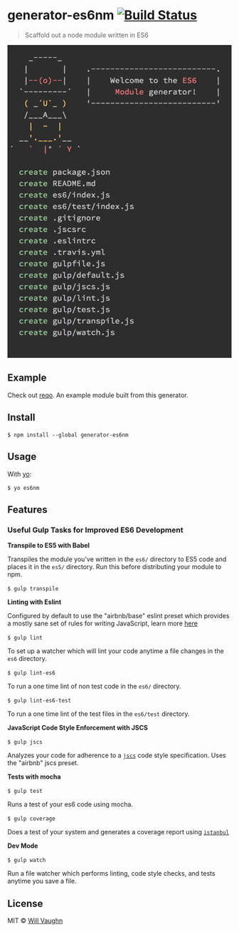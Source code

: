 # generator-es6nm [![Build Status](https://travis-ci.org/nackjicholson/generator-es6nm.svg?branch=master)](https://travis-ci.org/nackjicholson/generator-es6nm)

> Scaffold out a node module written in ES6

![](screenshot.png)

## Example

Check out [reqo](https://github.com/CascadeEnergy/reqo). An example module built from this generator.

## Install

```
$ npm install --global generator-es6nm
```


## Usage

With [yo](https://github.com/yeoman/yo):

```
$ yo es6nm
```

## Features

### Useful Gulp Tasks for Improved ES6 Development

**Transpile to ES5 with Babel**

Transpiles the module you've written in the `es6/` directory to ES5 code and places it in the `es5/` directory.
Run this before distributing your module to npm.

`$ gulp transpile`

**Linting with Eslint**

Configured by default to use the "airbnb/base" eslint preset which provides 
a mostly sane set of rules for writing JavaScript, learn more [here](https://github.com/airbnb/javascript)

`$ gulp lint`

To set up a watcher which will lint your code anytime a file changes in the `es6` directory.

`$ gulp lint-es6`

To run a one time lint of non test code in the `es6/` directory.

`$ gulp lint-es6-test`

To run a one time lint of the test files in the `es6/test` directory.

**JavaScript Code Style Enforcement with JSCS**

`$ gulp jscs`

Analyzes your code for adherence to a [`jscs`](http://jscs.info/) code style specification. Uses the "airbnb" jscs preset.

**Tests with mocha**

`$ gulp test`

Runs a test of your es6 code using mocha.

`$ gulp coverage`

Does a test of your system and generates a coverage report using [`istanbul`](https://gotwarlost.github.io/istanbul/)

**Dev Mode**

`$ gulp watch`

Run a file watcher which performs linting, code style checks, and tests anytime you save a file.

## License

MIT © [Will Vaughn](http://twitter.com/nackjicholson)
